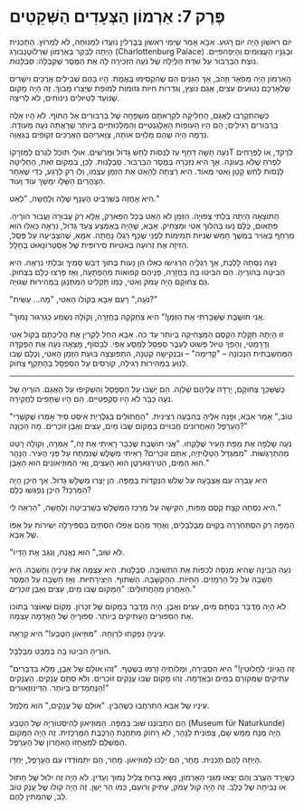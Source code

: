 
# פֶּרֶק 7: אַרְמוֹן הַצְּעָדִים הַשְּׁקֵטִים

יוֹם רִאשׁוֹן הָיָה יוֹם רָגוּעַ. אַבָּא אָמַר שֶׁיְּמֵי רִאשׁוֹן בְּבֶּרְלִין נוֹעֲדוּ לִמְנוּחָה, לֹא לְמֵרוֹץ. הַתָּכְנִית הָיְתָה לְבַקֵּר בְּאַרְמוֹן שַׁרְלוֹטֶנְבּוּרְג (Charlottenburg Palace) וּבְגַנָּיו הָעֲצוּמִים וְהַיְּפֵהפִיִּים. נוֹצַת הַבַּרְבּוּר עַל שִׁדַּת הַלַּיְלָה שֶׁל נֹעָה הִזְכִּירָה לָהּ אֶת הַמֶּסֶר שֶׁקִּבְּלָה: *סַבְלָנוּת*.

הָאַרְמוֹן הָיָה מְפֹאָר וְזָהֹב, אַךְ הַגַּנִּים הֵם שֶׁהִקְסִימוּ בֶּאֱמֶת. הָיוּ בָּהֶם שְׁבִילִים אֲרֻכִּים וִישָׁרִים שֶׁלְּאָרְכָּם נְטוּעִים עֵצִים, אֲגַם נוֹצֵץ, וְגִדְרוֹת חַיּוֹת גְּזוּמוֹת לְמוֹפֵת שֶׁיָּצְרוּ מָבוֹךְ. זֶה הָיָה מָקוֹם שֶׁנּוֹעַד לְטִיּוּלִים נִינוֹחִים, לֹא לְרִיצָה.

כְּשֶׁהִתְקָרְבוּ לָאֲגָם, הֶחְלִיקָה לִקְרָאתָם מִשְׁפָּחָה שֶׁל בַּרְבּוּרִים אֶל הַחוֹף. לֹא הָיוּ אֵלֶּה בַּרְבּוּרִים רְגִילִים; הֵם הָיוּ הָעוֹפוֹת הָאֵלֶגַנְטִיִּים וְהַמַּלְכוּתִיִּים בְּיוֹתֵר שֶׁרָאֲתָה נֹעָה מֵעוֹדָהּ. נִדְמֶה הָיָה שֶׁהֵם מְלַוִּים אוֹתָהּ, צַוָּארֵיהֶם הָאֲרֻכִּים זְקוּפִים בְּגַאֲוָה.

נֹעָה חָשָׁה דַּחַף עַז לְנַסּוֹת לַחַשׁ גָּדוֹל וּמַרְשִׁים. אוּלַי תּוּכַל לִגְרֹם לַמִּזְרָקוֹT לִרְקֹד, אוֹ לַפְּרָחִים לִפְרֹחַ שֶׁלֹּא בָּעוֹנָה. אַךְ הִיא נִזְכְּרָה בְּמֶסֶר הַבַּרְבּוּר. סַבְלָנוּת. לָכֵן, בִּמְקוֹם זֹאת, הֶחְלִיטָה לְנַסּוֹת לַחַשׁ קָטָן וְאִטִּי מְאוֹד. הִיא רָצְתָה לְהָאֵט אֶת הַזְּמַן עַצְמוֹ, וְלוּ רַק לְרֶגַע, כְּדֵי שֶׁאַחַר הַצָּהֳרַיִם הַשָּׁלֵו יִמָּשֵׁךְ עוֹד וָעוֹד.

הִיא אָחֲזָה בְּשַׁרְבִיט הֶעָנָף שֶׁלָּהּ וְלָחֲשָׁה, "לְאַט."

הַתּוֹצָאָה הָיְתָה בִּלְתִּי צְפוּיָה. הַזְּמַן לֹא הֵאֵט בְּכָל הַפַּארְק, אֶלָּא רַק עֲבוּרָהּ וַעֲבוּר הוֹרֶיהָ. פִּתְאוֹם, כֻּלָּם נָעוּ בְּהִלּוּךְ אִטִּי וּמַצְחִיק. אַבָּא, שֶׁהָיָה בְּאֶמְצַע צַעַד גָּדוֹל, נִרְאָה כְּאִלּוּ הוּא מְרַחֵף בָּאֲוִיר בְּמֶשֶׁךְ חָמֵשׁ שְׁנִיּוֹת תְּמִימוֹת לִפְנֵי שֶׁכַּף רַגְלוֹ נָחֲתָה. אִמָּא, שֶׁהִצְבִּיעָה עַל פֶּסֶל, הֵזִיזָה אֶת זְרוֹעָהּ בְּאִטִּיּוּת סִירוֹפִּית שֶׁל אַסְטְרוֹנָאוּט בֶּחָלָל.

נֹעָה נִסְּתָה לָלֶכֶת, אַךְ רַגְלֶיהָ הִרְגִּישׁוּ כְּאִלּוּ הֵן נָעוֹת בְּתוֹךְ דְּבַשׁ סָמִיךְ וּבִלְתִּי נִרְאֶה. הִיא הִבִּיטָה בְּהוֹרֶיהָ. הֵם הִבִּיטוּ בָּהּ בַּחֲזָרָה, פְּנֵיהֶם קְפוּאוֹת מֵהַפְתָּעָה, וְאָז פָּרְצוּ כֻּלָּם בִּצְחוֹק. גַּם צְחוֹקָם הָיָה עָמֹק וְאִטִּי, כְּמוֹ תַּקְלִיט הַמִּתְנַגֵּן בִּמְהִירוּת שְׁגוּיָה.

"נֹעָה," רָעַם אַבָּא בְּקוֹלוֹ הָאִטִּי, "מָה... עָשִׂית?"

"אֲנִי חוֹשֶׁבֶת שֶׁשָּׁבַרְתִּי אֶת הַזְּמַן!" הִיא צִחְקְקָה בַּחֲזָרָה, וְקוֹלָהּ נִשְׁמַע כְּגִרְגּוּר נָמוּךְ.

זוֹ הָיְתָה תַּקָּלַת הַקֶּסֶם הַמַּצְחִיקָה בְּיוֹתֵר עַד כֹּה. אַבָּא הֵחֵל לְקַרְיֵן אֶת הֲלִיכָתָם בְּקוֹל אִטִּי וְדָרָמָטִי, וְהָפַךְ טִיּוּל פָּשׁוּט לְעֵבֶר סַפְסָל לְמַסָּע אֶפִּי. לְבַסּוֹף, מָצְאָה נֹעָה אֶת הַפְּקֻדָּה הַמַּחְשַׁבְתִּית הַנְּכוֹנָה – "קָדִימָה" – וּבִנְקִישָׁה קְטַנָּה, הִתְפּוֹצְצָה בּוּעַת הַזְּמַן הָאִטִּי, וְכֻלָּם שָׁבוּ לָנוּעַ בִּמְהִירוּת רְגִילָה, קוֹרְסִים עַל הַסַּפְסָל בְּהֶתְקֵף צְחוֹק.

***

כְּשֶׁשָּׁכַךְ צְחוֹקָם, יָרְדָה עֲלֵיהֶם שַׁלְוָה. הֵם יָשְׁבוּ עַל הַסַּפְסָל וְהִשְׁקִיפוּ עַל הָאֲגָם. הוֹרֶיהָ שֶׁל נֹעָה כְּבָר לֹא הָיוּ סְקֶפְּטִיִּים. הֵם הָיוּ שֻׁתָּפִים לַחֲקִירָה.

"טוֹב," אָמַר אַבָּא, וּפָנָה אֵלֶיהָ בְּהַבָּעָה רְצִינִית. "הַחֲתוּלִים בְּגַלֶּרְיַת אִיסְט סַיְד אָמְרוּ שֶׁקִּשְׁרֵי הֶעָרָפֶל הָאַחֲרוֹנִים חֲבוּיִים בַּמָּקוֹם שֶׁבּוֹ מַיִם, עֵצִים וְאֶבֶן זוֹכְרִים. מָה הַכַּוָּנָה?"

נֹעָה שָׁלְפָה אֶת מַפַּת הָעִיר שֶׁלָּקְחוּ. "אֲנִי חוֹשֶׁבֶת שֶׁכְּבָר רָאִיתִי אֶת זֶה," אָמְרָה, וְקוֹלָהּ רָטַט מֵהִתְרַגְּשׁוּת. "מִמִּגְדַּל הַטֶּלֶוִיזְיָה, אַתֶּם זוֹכְרִים? רָאִיתִי מְשֻׁלָּשׁ שֶׁנִּמְתָּח עַל פְּנֵי הָעִיר. הַנָּהָר הוּא הַמַּיִם, הַטִּירְגַארְטֶן הוּא הָעֵצִים, וְאִי הַמּוּזֵיאוֹנִים הוּא הָאֶבֶן."

הִיא עָבְרָה עִם אֶצְבָּעָהּ עַל שְׁלֹשׁ הַנְּקֻדּוֹת בַּמַּפָּה. הֵן יָצְרוּ מְשֻׁלָּשׁ גָּדוֹל. אַךְ הֵיכָן הָיָה הַמֶּרְכָּז? הֵיכָן נִפְגְּשׁוּ כֻּלָּם?

הִיא נִסְּתָה קְצָת קֶסֶם מַפּוֹת, הִקִּישָׁה עַל מֶרְכַּז הַמְּשֻׁלָּשׁ בְּשַׁרְבִיטָהּ וְלָחֲשָׁה, "הַרְאֵה לִי."

הַמַּפָּה רַק הִסְתַּחְרְרָה בְּקַוִּים מְבֻלְבָּלִים, וְאֶחָד מֵהֶם אֲפִלּוּ הִסְתַּיֵּם בִּסְפִּירָלָה יְשִׁירוֹת עַל אַפּוֹ שֶׁל אַבָּא.

"לֹא שׁוּב," הוּא נֶאֱנַח, וְנִגֵּב אֶת הַדְּיוֹ.

נֹעָה הֵבִינָה שֶׁהִיא מְנַסָּה לִכְפּוֹת אֶת הַתְּשׁוּבָה. סַבְלָנוּת. הִיא עָצְמָה אֶת עֵינֶיהָ וְחָשְׁבָה. הִיא חָשְׁבָה עַל כָּל הָרְמָזִים. הַחַיּוֹת. הַהַקְשָׁבָה. הַשִּׁתּוּף. הַיְּצִירָתִיּוּת. וְאָז חָשְׁבָה עַל הַמֶּסֶר הָאַחֲרוֹן מֵהַחֲתוּלִים: "הַמָּקוֹם שֶׁבּוֹ מַיִם, עֵצִים וְאֶבֶן *זוֹכְרִים*."

לֹא הָיָה מְדֻבָּר בִּסְתָם מַיִם, עֵצִים וְאֶבֶן. הָיָה מְדֻבָּר בְּמָקוֹם שֶׁל זִכָּרוֹן. מָקוֹם שֶׁאוֹצֵר בְּתוֹכוֹ אֶת הַסִּפּוּרִים הָעַתִּיקִים בְּיוֹתֵר. סִפּוּרֶיהָ שֶׁל הָאֲדָמָה עַצְמָהּ.

עֵינֶיהָ נִפְקְחוּ לִרְוָחָה. "מוּזֵיאוֹן הַטֶּבַע!" הִיא קָרְאָה.

הוֹרֶיהָ הִבִּיטוּ בָּהּ בְּמַבָּט מְבֻלְבָּל.

"זֶה הֶגְיוֹנִי לַחֲלוּטִין!" הִיא הִסְבִּירָה, וּמִלּוֹתֶיהָ זָרְמוּ בְּשֶׁטֶף. "זֶהוּ אוּלָם שֶׁל אֶבֶן, מָלֵא בִּדְבָרִים עַתִּיקִים שֶׁמְּקוֹרָם בַּמַּיִם וּבָאֲדָמָה. זֶהוּ מָקוֹם שֶׁבּוֹ עֲנָקִים זוֹכְרִים. וְלֹא סְתָם עֲנָקִים. הָעֲנָקִים הַנֶּחְמָדִים בְּיוֹתֵר. הַדִּינוֹזָאוּרִים!"

עֵינָיו שֶׁל אַבָּא הִתְרַחֲבוּ כְּשֶׁהֵבִין. "אוּלָם שֶׁל עֲנָקִים," הוּא מִלְמֵל.

הֵם הִתְבּוֹנְנוּ שׁוּב בַּמַּפָּה. הַמּוּזֵיאוֹן לְהִיסְטוֹרְיָה שֶׁל הַטֶּבַע (Museum für Naturkunde) הָיָה מֻנָּח מַמָּשׁ שָׁם, צְפוֹנִית לַנָּהָר, לֹא רָחוֹק מִתַּחֲנַת הָרַכֶּבֶת הַמֶּרְכָּזִית. זֶה הָיָה הַמָּקוֹם הַמֻּשְׁלָם לְמַאֲחָזוֹ הָאַחֲרוֹן שֶׁל הֶעָרָפֶל.

הָיְתָה לָהֶם תָּכְנִית. מָחָר, הֵם יֵלְכוּ לַמּוּזֵיאוֹן. מָחָר, הֵם יִתְמוֹדְדוּ עִם הֶעָרָפֶל, יַחְדָּו.

כְּשֶׁיָּרַד הָעֶרֶב וְהֵם יָצְאוּ מִגַּנֵּי הָאַרְמוֹן, נִשָּׂא בָּרוּחַ צְלִיל נָמוּךְ וְעָדִין. לֹא הָיָה זֶה יִלּוּל שֶׁל חָתוּל אוֹ נְבִיחָה שֶׁל כֶּלֶב. זֶה הָיָה קוֹל עָמֹק, עַתִּיק וְרוֹעֵם, כְּמוֹ הַר יָשֵׁן. זֶה הָיָה קוֹלוֹ שֶׁל עֲנָק טוֹב לֵב, שֶׁהִמְתִּין לָהֶם.
